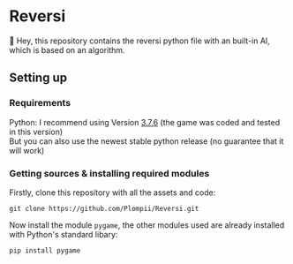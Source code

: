# Reversi
:wave: Hey, this repository contains the reversi python file with an built-in AI, which is based on an algorithm.
## Setting up
### Requirements
Python:
I recommend using Version [3.7.6](https://www.python.org/downloads/release/python-376/) (the game was coded and tested in this version)
<br/>
But you can also use the newest stable python release (no guarantee that it will work)


### Getting sources & installing required modules
Firstly, clone this repository with all the assets and code:
```
git clone https://github.com/Plompii/Reversi.git
```
Now install the module `pygame`, the other modules used are already installed with Python's standard libary:
```
pip install pygame
```

